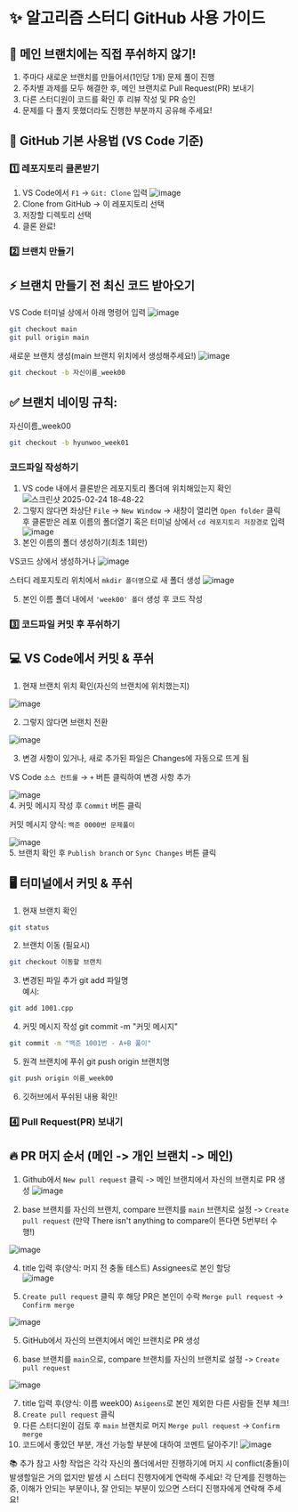 # ✨ 알고리즘 스터디 GitHub 사용 가이드
## 🚨 메인 브랜치에는 직접 푸쉬하지 않기!
1. 주마다 새로운 브랜치를 만들어서(1인당 1개) 문제 풀이 진행
2. 주차별 과제를 모두 해결한 후, 메인 브랜치로 Pull Request(PR) 보내기
3. 다른 스터디원이 코드를 확인 후 리뷰 작성 및 PR 승인
4. 문제를 다 풀지 못했더라도 진행한 부분까지 공유해 주세요!
## 📌 GitHub 기본 사용법 (VS Code 기준)
### 1️⃣ 레포지토리 클론받기

1. VS Code에서 `F1` → `Git: Clone` 입력
![image](https://github.com/user-attachments/assets/12201539-681b-4b3b-aada-d9609e7c01d0)
2. Clone from GitHub -> 이 레포지토리 선택  
3. 저장할 디렉토리 선택  
4. 클론 완료!  
### 2️⃣ 브랜치 만들기
## ⚡ 브랜치 만들기 전 최신 코드 받아오기
VS Code 터미널 상에서 아래 명령어 입력
![image](https://github.com/user-attachments/assets/8e554533-3bcf-41a5-b7b3-5b5f7d747314)
```bash
git checkout main
git pull origin main
```
새로운 브랜치 생성(main 브랜치 위치에서 생성해주세요!)
![image](https://github.com/user-attachments/assets/b79e133d-7a51-41a8-987b-86561550c66d)
```bash
git checkout -b 자신이름_week00
```
## ✅ 브랜치 네이밍 규칙:
자신이름_week00 
```bash
git checkout -b hyunwoo_week01
```
### 코드파일 작성하기


1. VS code 내에서 클론받은 레포지토리 폴더에 위치해있는지 확인
![스크린샷 2025-02-24 18-48-22](https://github.com/user-attachments/assets/43161ec1-2566-470a-8906-c8b915b74cd1)
2. 그렇지 않다면 좌상단 `File` -> `New Window` -> 새창이 열리면 `Open folder` 클릭 후 클론받은 레포 이름의 폴더열기
   혹은 터미널 상에서 `cd 레포지토리 저장경로` 입력
![image](https://github.com/user-attachments/assets/3f99c212-cb13-4f54-bb58-72d6e61e0784)
4. 본인 이름의 폴더 생성하기(최초 1회만)

VS코드 상에서 생성하거나 
![image](https://github.com/user-attachments/assets/5597c5ad-a835-483b-aaf4-64a2c0eb3c82)

스터디 레포지토리 위치에서 `mkdir 폴더명`으로 새 폴더 생성
![image](https://github.com/user-attachments/assets/2a6c0b12-cadb-4269-8c17-40fce0f2ba27)

5. 본인 이름 폴더 내에서 `'week00' 폴더` 생성 후 코드 작성

### 3️⃣ 코드파일 커밋 후 푸쉬하기
## 💻 VS Code에서 커밋 & 푸쉬

1. 현재 브랜치 위치 확인(자신의 브랜치에 위치했는지)

![image](https://github.com/user-attachments/assets/1e3156bf-a1c5-4de1-822a-bb8651129360)

2. 그렇지 않다면 브랜치 전환

![image](https://github.com/user-attachments/assets/81b77146-0baf-46c0-819d-73fb954afa5f)

3. 변경 사항이 있거나, 새로 추가된 파일은 Changes에 자동으로 뜨게 됨

VS Code `소스 컨트롤` → `+` 버튼 클릭하여 변경 사항 추가

![image](https://github.com/user-attachments/assets/ae55ed45-2477-4a21-b236-4fbf74d9f978)  
4. 커밋 메시지 작성 후 `Commit` 버튼 클릭

커밋 메시지 양식: `백준 0000번 문제풀이`

![image](https://github.com/user-attachments/assets/4a629248-a485-4f7f-8758-d524bc8f032a)  
5. 브랜치 확인 후 `Publish branch` or `Sync Changes` 버튼 클릭  

## 🖥️ 터미널에서 커밋 & 푸쉬

1. 현재 브랜치 확인
```bash
git status  
```
2. 브랜치 이동 (필요시)
```bash
git checkout 이동할 브랜치
```

3. 변경된 파일 추가
git add 파일명  
예시:
```bash
git add 1001.cpp  
```
4. 커밋 메시지 작성
git commit -m "커밋 메시지"
``` bash
git commit -m "백준 1001번 - A+B 풀이"
```
5. 원격 브랜치에 푸쉬
git push origin 브랜치명
``` bash
git push origin 이름_week00  
```
6. 깃허브에서 푸쉬된 내용 확인!

### 4️⃣ Pull Request(PR) 보내기
## 🔥 PR 머지 순서 (메인 -> 개인 브랜치 -> 메인)


1. Github에서 `New pull request` 클릭 -> 메인 브랜치에서 자신의 브랜치로 PR 생성
![image](https://github.com/user-attachments/assets/0b44c3c0-0fc3-4bbb-ac0e-c19c41cb5c99)

2. base 브랜치를 자신의 브랜치, compare 브랜치를 `main` 브랜치로 설정 -> `Create pull request`
(만약 There isn't anything to compare이 뜬다면 5번부터 수행!)

![image](https://github.com/user-attachments/assets/547965f3-89ba-4c23-81f5-9813494113f9)

4. title 입력 후(양식: 머지 전 충돌 테스트) Assignees로 본인 할당   
![image](https://github.com/user-attachments/assets/a4cdb86f-f5e9-4bcd-bb5b-2f3262363648)

4. `Create pull request` 클릭 후 해당 PR은 본인이 수락 `Merge pull request` -> `Confirm merge`

![image](https://github.com/user-attachments/assets/b2f74c2a-866c-4a1b-a166-3cd4e5af0499)

5. GitHub에서 자신의 브랜치에서 메인 브랜치로 PR 생성

6. base 브랜치를 `main`으로, compare 브랜치를 자신의 브랜치로 설정 -> `Create pull request`

![image](https://github.com/user-attachments/assets/db6bc126-71ef-481c-9dcf-724ec284677c)


7. title 입력 후(양식: 이름 week00) `Asigeens`로 본인 제외한 다른 사람들 전부 체크!
8. `Create pull request` 클릭
10. 다른 스터디원이 검토 후 `main` 브랜치로 머지 `Merge pull request` -> `Confirm merge`
11. 코드에서 좋았던 부분, 개선 가능할 부분에 대하여 코멘트 달아주기!
![image](https://github.com/user-attachments/assets/b5d19f81-d7d6-447d-bbea-d740bf3bbbd8)

📚 추가 참고 사항
작업은 각각 자신의 폴더에서만 진행하기에 머지 시 conflict(충돌)이 발생할일은 거의 없지만 발생 시 스터디 진행자에게 연락해 주세요!
각 단계를 진행하는 중, 이해가 안되는 부분이나, 잘 안되는 부분이 있으면 스터디 진행자에게 연락해 주세요!
